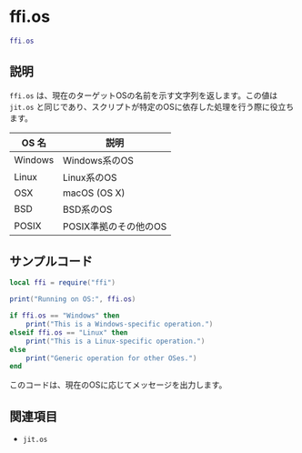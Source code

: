 # ffi.os

```lua
ffi.os
```

## 説明

`ffi.os` は、現在のターゲットOSの名前を示す文字列を返します。この値は `jit.os` と同じであり、スクリプトが特定のOSに依存した処理を行う際に役立ちます。

| OS 名 | 説明 |
| --- | --- |
| Windows | Windows系のOS |
| Linux | Linux系のOS |
| OSX | macOS (OS X) |
| BSD | BSD系のOS |
| POSIX | POSIX準拠のその他のOS |

## サンプルコード

```lua
local ffi = require("ffi")

print("Running on OS:", ffi.os)

if ffi.os == "Windows" then
    print("This is a Windows-specific operation.")
elseif ffi.os == "Linux" then
    print("This is a Linux-specific operation.")
else
    print("Generic operation for other OSes.")
end
```

このコードは、現在のOSに応じてメッセージを出力します。

## 関連項目

- `jit.os`